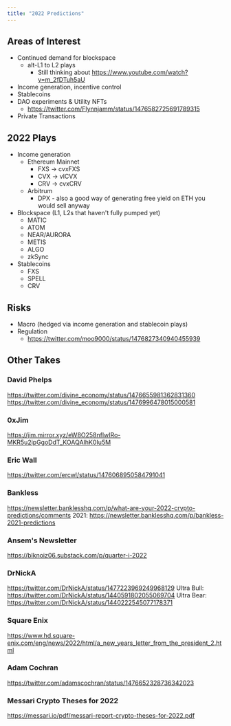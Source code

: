 ```yaml
---
title: "2022 Predictions"
---
```


## Areas of Interest
* Continued demand for blockspace
	* alt-L1 to L2 plays
		* Still thinking about https://www.youtube.com/watch?v=m_2fDTuh5aU
* Income generation, incentive control
* Stablecoins
* DAO experiments & Utility NFTs
	* https://twitter.com/Flynnjamm/status/1476582725691789315
* Private Transactions

## 2022 Plays
* Income generation
	* Ethereum Mainnet
		* FXS -> cvxFXS
		* CVX -> vlCVX
		* CRV -> cvxCRV
	* Arbitrum
		* DPX - also a good way of generating free yield on ETH you would sell anyway
* Blockspace (L1, L2s that haven't fully pumped yet)
	* MATIC
	* ATOM
	* NEAR/AURORA
	* METIS
	* ALGO
	* zkSync
* Stablecoins
	* FXS
	* SPELL
	* CRV

## Risks
* Macro (hedged via income generation and stablecoin plays)
* Regulation
	* https://twitter.com/moo9000/status/1476827340940455939

## Other Takes
### David Phelps
https://twitter.com/divine_economy/status/1476655981362831360
https://twitter.com/divine_economy/status/1476996478015000581

### 0xJim
https://jim.mirror.xyz/eW8O258nflwIRo-MKR5u2ipGgoDdT_KOAQAIhK0Iu5M

### Eric Wall
https://twitter.com/ercwl/status/1476068950584791041

### Bankless
https://newsletter.banklesshq.com/p/what-are-your-2022-crypto-predictions/comments
2021: https://newsletter.banklesshq.com/p/bankless-2021-predictions

### Ansem's Newsletter
https://blknoiz06.substack.com/p/quarter-i-2022

### DrNickA
https://twitter.com/DrNickA/status/1477223969249968129
Ultra Bull: https://twitter.com/DrNickA/status/1440591802055069704
Ultra Bear: https://twitter.com/DrNickA/status/1440222545077178371

### Square Enix
https://www.hd.square-enix.com/eng/news/2022/html/a_new_years_letter_from_the_president_2.html

### Adam Cochran
https://twitter.com/adamscochran/status/1476652328736342023

### Messari Crypto Theses for 2022
https://messari.io/pdf/messari-report-crypto-theses-for-2022.pdf
